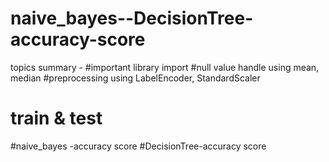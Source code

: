 # naive_bayes--DecisionTree-accuracy-score
topics summary -
#important library import
#null value handle using mean, median
#preprocessing using LabelEncoder, StandardScaler
# train & test 
#naive_bayes -accuracy score
#DecisionTree-accuracy score
